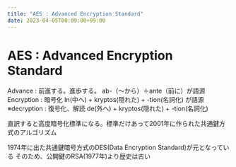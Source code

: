 ```yaml
---
title: "AES : Advanced Encryption Standard"
date: 2023-04-05T00:00:00+09:00
---
```

# AES : Advanced Encryption Standard

Advance : 前進する。進歩する。 ab-（～から）＋ante（前に）が語源  
Encryption : 暗号化 In(中へ) + kryptos(隠れた) + -tion(名詞化) が語源
※decryption : 復号化、解読 de(外へ) + kryptos(隠れた) + -tion(名詞化)

直訳すると高度暗号化標準になる。標準だけあって2001年に作られた共通鍵方式のアルゴリズム

1974年に出た共通鍵暗号方式のDES(Data Encryption Standard)が元となっている
そのため、公開鍵のRSA(1977年)より歴史は古い